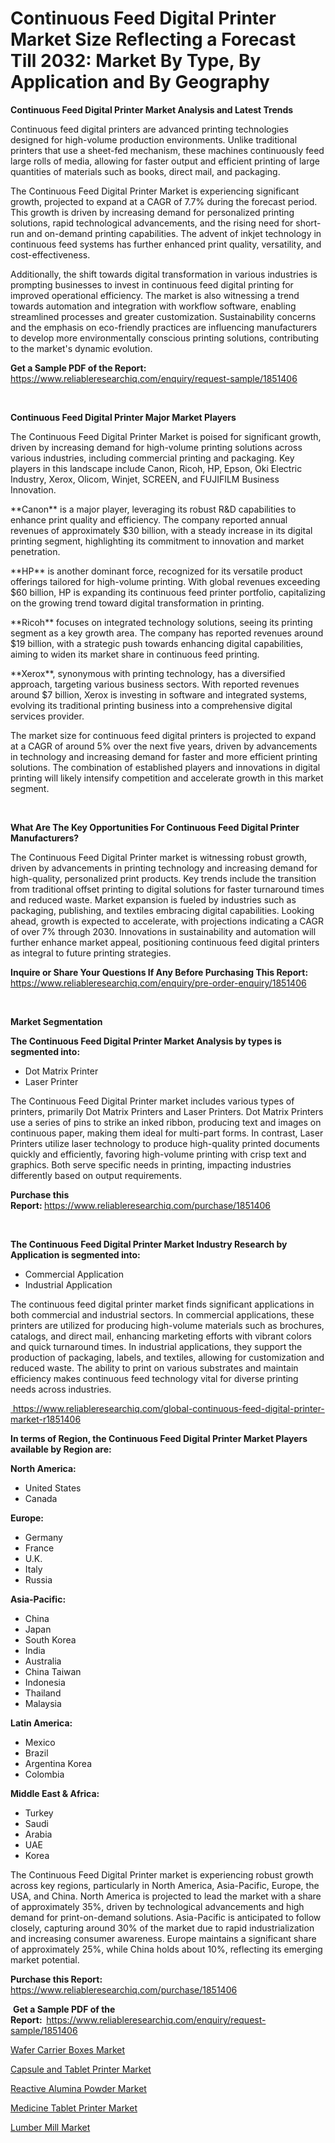 <p><h1>Continuous Feed Digital Printer Market Size Reflecting a Forecast Till 2032: Market By Type, By Application and By Geography</h1></p><p><strong>Continuous Feed Digital Printer Market Analysis and Latest Trends</strong></p>
<p><p>Continuous feed digital printers are advanced printing technologies designed for high-volume production environments. Unlike traditional printers that use a sheet-fed mechanism, these machines continuously feed large rolls of media, allowing for faster output and efficient printing of large quantities of materials such as books, direct mail, and packaging.</p><p>The Continuous Feed Digital Printer Market is experiencing significant growth, projected to expand at a CAGR of 7.7% during the forecast period. This growth is driven by increasing demand for personalized printing solutions, rapid technological advancements, and the rising need for short-run and on-demand printing capabilities. The advent of inkjet technology in continuous feed systems has further enhanced print quality, versatility, and cost-effectiveness.</p><p>Additionally, the shift towards digital transformation in various industries is prompting businesses to invest in continuous feed digital printing for improved operational efficiency. The market is also witnessing a trend towards automation and integration with workflow software, enabling streamlined processes and greater customization. Sustainability concerns and the emphasis on eco-friendly practices are influencing manufacturers to develop more environmentally conscious printing solutions, contributing to the market's dynamic evolution.</p></p>
<p><strong>Get a Sample PDF of the Report:&nbsp;</strong> <a href="https://www.reliableresearchiq.com/enquiry/request-sample/1851406?utm_campaign=1137&utm_medium=2&utm_source=Github&utm_content=ia&utm_term=07012025&utm_id=continuous-feed-digital-printer">https://www.reliableresearchiq.com/enquiry/request-sample/1851406</a></p>
<p>&nbsp;</p>
<p><strong>Continuous Feed Digital Printer Major Market Players</strong></p>
<p><p>The Continuous Feed Digital Printer Market is poised for significant growth, driven by increasing demand for high-volume printing solutions across various industries, including commercial printing and packaging. Key players in this landscape include Canon, Ricoh, HP, Epson, Oki Electric Industry, Xerox, Olicom, Winjet, SCREEN, and FUJIFILM Business Innovation.</p><p>**Canon** is a major player, leveraging its robust R&D capabilities to enhance print quality and efficiency. The company reported annual revenues of approximately $30 billion, with a steady increase in its digital printing segment, highlighting its commitment to innovation and market penetration. </p><p>**HP** is another dominant force, recognized for its versatile product offerings tailored for high-volume printing. With global revenues exceeding $60 billion, HP is expanding its continuous feed printer portfolio, capitalizing on the growing trend toward digital transformation in printing.</p><p>**Ricoh** focuses on integrated technology solutions, seeing its printing segment as a key growth area. The company has reported revenues around $19 billion, with a strategic push towards enhancing digital capabilities, aiming to widen its market share in continuous feed printing.</p><p>**Xerox**, synonymous with printing technology, has a diversified approach, targeting various business sectors. With reported revenues around $7 billion, Xerox is investing in software and integrated systems, evolving its traditional printing business into a comprehensive digital services provider.</p><p>The market size for continuous feed digital printers is projected to expand at a CAGR of around 5% over the next five years, driven by advancements in technology and increasing demand for faster and more efficient printing solutions. The combination of established players and innovations in digital printing will likely intensify competition and accelerate growth in this market segment.</p></p>
<p>&nbsp;</p>
<p><strong>What Are The Key Opportunities For Continuous Feed Digital Printer Manufacturers?</strong></p>
<p><p>The Continuous Feed Digital Printer market is witnessing robust growth, driven by advancements in printing technology and increasing demand for high-quality, personalized print products. Key trends include the transition from traditional offset printing to digital solutions for faster turnaround times and reduced waste. Market expansion is fueled by industries such as packaging, publishing, and textiles embracing digital capabilities. Looking ahead, growth is expected to accelerate, with projections indicating a CAGR of over 7% through 2030. Innovations in sustainability and automation will further enhance market appeal, positioning continuous feed digital printers as integral to future printing strategies.</p></p>
<p><strong>Inquire or Share Your Questions If Any Before Purchasing This Report:</strong> <a href="https://www.reliableresearchiq.com/enquiry/pre-order-enquiry/1851406?utm_campaign=1137&utm_medium=2&utm_source=Github&utm_content=ia&utm_term=07012025&utm_id=continuous-feed-digital-printer">https://www.reliableresearchiq.com/enquiry/pre-order-enquiry/1851406</a></p>
<p>&nbsp;</p>
<p><strong>Market Segmentation</strong></p>
<p><strong>The Continuous Feed Digital Printer Market Analysis by types is segmented into:</strong></p>
<p><ul><li>Dot Matrix Printer</li><li>Laser Printer</li></ul></p>
<p><p>The Continuous Feed Digital Printer market includes various types of printers, primarily Dot Matrix Printers and Laser Printers. Dot Matrix Printers use a series of pins to strike an inked ribbon, producing text and images on continuous paper, making them ideal for multi-part forms. In contrast, Laser Printers utilize laser technology to produce high-quality printed documents quickly and efficiently, favoring high-volume printing with crisp text and graphics. Both serve specific needs in printing, impacting industries differently based on output requirements.</p></p>
<p><strong>Purchase this Report:&nbsp;</strong><a href="https://www.reliableresearchiq.com/purchase/1851406?utm_campaign=1137&utm_medium=2&utm_source=Github&utm_content=ia&utm_term=07012025&utm_id=continuous-feed-digital-printer">https://www.reliableresearchiq.com/purchase/1851406</a></p>
<p>&nbsp;</p>
<p><strong>The Continuous Feed Digital Printer Market Industry Research by Application is segmented into:</strong></p>
<p><ul><li>Commercial Application</li><li>Industrial Application</li></ul></p>
<p><p>The continuous feed digital printer market finds significant applications in both commercial and industrial sectors. In commercial applications, these printers are utilized for producing high-volume materials such as brochures, catalogs, and direct mail, enhancing marketing efforts with vibrant colors and quick turnaround times. In industrial applications, they support the production of packaging, labels, and textiles, allowing for customization and reduced waste. The ability to print on various substrates and maintain efficiency makes continuous feed technology vital for diverse printing needs across industries.</p></p>
<p><a href="https://www.reliableresearchiq.com/global-continuous-feed-digital-printer-market-r1851406?utm_campaign=1137&utm_medium=2&utm_source=Github&utm_content=ia&utm_term=07012025&utm_id=continuous-feed-digital-printer">&nbsp;https://www.reliableresearchiq.com/global-continuous-feed-digital-printer-market-r1851406</a></p>
<p><strong>In terms of Region, the Continuous Feed Digital Printer Market Players available by Region are:</strong></p>
<p>
    <p> <strong> North America: </strong>
        <ul>
            <li>United States</li>
            <li>Canada</li>
        </ul>
        </p> 
    <p> <strong> Europe: </strong>
        <ul>
            <li>Germany</li>
            <li>France</li>
            <li>U.K.</li>
            <li>Italy</li>
            <li>Russia</li>
        </ul>
        </p> 
    <p> <strong> Asia-Pacific: </strong>
        <ul>
            <li>China</li>
            <li>Japan</li>
            <li>South Korea</li>
            <li>India</li>
            <li>Australia</li>
            <li>China Taiwan</li>
            <li>Indonesia</li>
            <li>Thailand</li>
            <li>Malaysia</li>
        </ul>
        </p> 
    <p> <strong> Latin America: </strong>
        <ul>
            <li>Mexico</li>
            <li>Brazil</li>
            <li>Argentina Korea</li>
            <li>Colombia</li>
        </ul>
        </p> 
    <p> <strong> Middle East & Africa: </strong>
        <ul>
            <li>Turkey</li>
            <li>Saudi</li>
            <li>Arabia</li>
            <li>UAE</li>
            <li>Korea</li>
        </ul>
    </p>
    </p>
<p><p>The Continuous Feed Digital Printer market is experiencing robust growth across key regions, particularly in North America, Asia-Pacific, Europe, the USA, and China. North America is projected to lead the market with a share of approximately 35%, driven by technological advancements and high demand for print-on-demand solutions. Asia-Pacific is anticipated to follow closely, capturing around 30% of the market due to rapid industrialization and increasing consumer awareness. Europe maintains a significant share of approximately 25%, while China holds about 10%, reflecting its emerging market potential.</p></p>
<p><strong>Purchase this Report: </strong><a href="https://www.reliableresearchiq.com/purchase/1851406?utm_campaign=1137&utm_medium=2&utm_source=Github&utm_content=ia&utm_term=07012025&utm_id=continuous-feed-digital-printer">https://www.reliableresearchiq.com/purchase/1851406</a></p>
<p>&nbsp;<strong>Get a Sample PDF of the Report:&nbsp;&nbsp;</strong><a href="https://www.reliableresearchiq.com/enquiry/request-sample/1851406?utm_campaign=1137&utm_medium=2&utm_source=Github&utm_content=ia&utm_term=07012025&utm_id=continuous-feed-digital-printer">https://www.reliableresearchiq.com/enquiry/request-sample/1851406</a></p>
<p><strong></strong></p>
<p><p><a href="https://www.linkedin.com/pulse/wafer-carrier-boxes-market-progressan-anticipated-compound-annual-9jwof?utm_campaign=1137&utm_medium=2&utm_source=Github&utm_content=ia&utm_term=07012025&utm_id=continuous-feed-digital-printer">Wafer Carrier Boxes Market</a></p><p><a href="https://github.com/dolorespeddico90/Market-Research-Report-List-1/blob/main/capsule-and-tablet-printer-market.md?utm_campaign=1137&utm_medium=2&utm_source=Github&utm_content=ia&utm_term=07012025&utm_id=continuous-feed-digital-printer">Capsule and Tablet Printer Market</a></p><p><a href="https://www.linkedin.com/pulse/comprehensive-reactive-alumina-powder-market-report-2025-2032-yfflc?utm_campaign=1137&utm_medium=2&utm_source=Github&utm_content=ia&utm_term=07012025&utm_id=continuous-feed-digital-printer">Reactive Alumina Powder Market</a></p><p><a href="https://github.com/raffadongraffadong/Market-Research-Report-List-1/blob/main/medicine-tablet-printer-market.md?utm_campaign=1137&utm_medium=2&utm_source=Github&utm_content=ia&utm_term=07012025&utm_id=continuous-feed-digital-printer">Medicine Tablet Printer Market</a></p><p><a href="https://www.linkedin.com/pulse/forecast-of42-cagr-study-lumber-mill-market-analysis-report-1hr9c?utm_campaign=1137&utm_medium=2&utm_source=Github&utm_content=ia&utm_term=07012025&utm_id=continuous-feed-digital-printer">Lumber Mill Market</a></p></p>